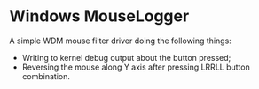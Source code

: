 # Windows MouseLogger
A simple WDM mouse filter driver doing the following things:
 - Writing to kernel debug output about the button pressed;
 - Reversing the mouse along Y axis after pressing LRRLL button combination.
